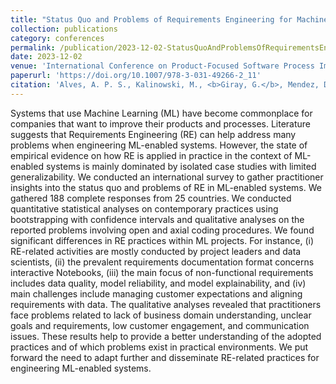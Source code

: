 ```yaml
---
title: "Status Quo and Problems of Requirements Engineering for Machine Learning: Results from an International Survey"
collection: publications
category: conferences
permalink: /publication/2023-12-02-StatusQuoAndProblemsOfRequirementsEngForML
date: 2023-12-02
venue: 'International Conference on Product-Focused Software Process Improvement'
paperurl: 'https://doi.org/10.1007/978-3-031-49266-2_11'
citation: 'Alves, A. P. S., Kalinowski, M., <b>Giray, G.</b>, Mendez, D., Lavesson, N., Azevedo, K., ... & Gorschek, T. (2023, December). Status quo and problems of requirements engineering for machine learning: Results from an international survey. In <i>International Conference on Product-Focused Software Process Improvement</i> (pp. 159-174). Cham: Springer Nature Switzerland.'
---
```


Systems that use Machine Learning (ML) have become commonplace for companies that want to improve their products and processes. Literature suggests that Requirements Engineering (RE) can help address many problems when engineering ML-enabled systems. However, the state of empirical evidence on how RE is applied in practice in the context of ML-enabled systems is mainly dominated by isolated case studies with limited generalizability. We conducted an international survey to gather practitioner insights into the status quo and problems of RE in ML-enabled systems. We gathered 188 complete responses from 25 countries. We conducted quantitative statistical analyses on contemporary practices using bootstrapping with confidence intervals and qualitative analyses on the reported problems involving open and axial coding procedures. We found significant differences in RE practices within ML projects. For instance, (i) RE-related activities are mostly conducted by project leaders and data scientists, (ii) the prevalent requirements documentation format concerns interactive Notebooks, (iii) the main focus of non-functional requirements includes data quality, model reliability, and model explainability, and (iv) main challenges include managing customer expectations and aligning requirements with data. The qualitative analyses revealed that practitioners face problems related to lack of business domain understanding, unclear goals and requirements, low customer engagement, and communication issues. These results help to provide a better understanding of the adopted practices and of which problems exist in practical environments. We put forward the need to adapt further and disseminate RE-related practices for engineering ML-enabled systems.
